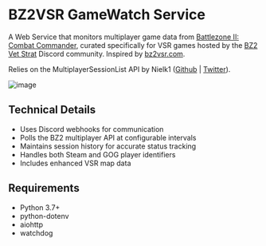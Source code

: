 # BZ2VSR GameWatch Service

A Web Service that monitors multiplayer game data from [Battlezone II: Combat Commander](https://store.steampowered.com/app/624970/Battlezone_Combat_Commander/), curated specifically for VSR games hosted by the [BZ2 Vet Strat](https://discord.gg/FQnXFhnp) Discord community. Inspired by [bz2vsr.com](https://github.com/bz2vsr/bz2vsr.github.io).

Relies on the MultiplayerSessionList API by Nielk1 ([Github](https://github.com/Nielk1) | [Twitter](https://x.com/nielk1)).

![image](https://github.com/user-attachments/assets/29bbdbdc-c271-417f-a575-76ae5a03d94a)

## Technical Details

- Uses Discord webhooks for communication
- Polls the BZ2 multiplayer API at configurable intervals
- Maintains session history for accurate status tracking
- Handles both Steam and GOG player identifiers
- Includes enhanced VSR map data

## Requirements

- Python 3.7+
- python-dotenv
- aiohttp
- watchdog
